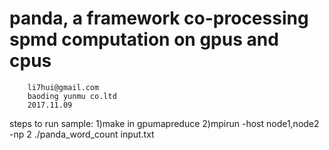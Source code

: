 panda, a framework co-processing spmd computation on gpus and cpus
=================================================================
		li7hui@gmail.com
		baoding yunmu co.ltd
		2017.11.09

steps to run sample: 
	1)make in gpumapreduce
	2)mpirun -host node1,node2 -np 2 ./panda_word_count input.txt
